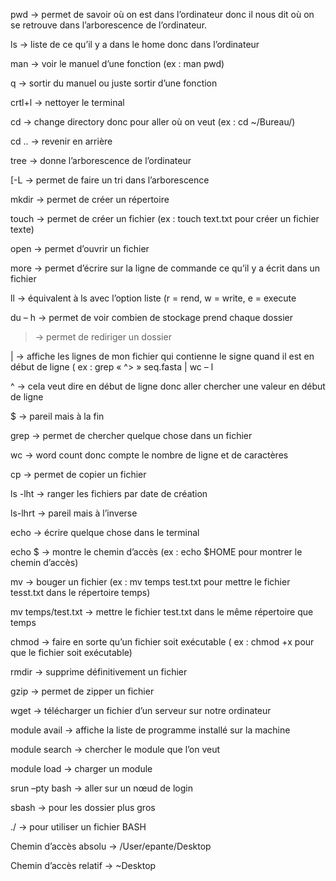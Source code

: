 pwd -> permet de savoir où on est dans l’ordinateur donc il nous dit où on se retrouve dans l’arborescence de l’ordinateur.

ls -> liste de ce qu’il y a dans le home donc dans l’ordinateur

man -> voir le manuel d’une fonction (ex : man pwd)

q -> sortir du manuel ou juste sortir d’une fonction

crtl+l -> nettoyer le terminal

cd -> change directory donc pour aller où on veut (ex : cd ~/Bureau/)

cd .. -> revenir en arrière 

tree -> donne l’arborescence de l’ordinateur

[-L -> permet de faire un tri dans l’arborescence

mkdir -> permet de créer un répertoire

touch -> permet de créer un fichier (ex : touch text.txt pour créer un fichier texte)

open -> permet d’ouvrir un fichier

more -> permet d’écrire sur la ligne de commande ce qu’il y a écrit dans un fichier

ll -> équivalent à ls avec l’option liste (r = rend, w = write, e = execute

du – h -> permet de voir combien de stockage prend chaque dossier

> -> permet de rediriger un dossier 

| -> affiche les lignes de mon fichier qui contienne le signe quand il est en début de ligne ( ex : grep « ^> » seq.fasta | wc – l

^ -> cela veut dire en début de ligne donc aller chercher une valeur en début de ligne

$ -> pareil mais à la fin

grep -> permet de chercher quelque chose dans un fichier 

wc -> word count donc compte le nombre de ligne et de caractères 

cp -> permet de copier un fichier

ls -lht -> ranger les fichiers par date de création

ls-lhrt -> pareil mais à l’inverse

echo -> écrire quelque chose dans le terminal

echo $ -> montre le chemin d’accès (ex : echo $HOME pour montrer le chemin d’accès)

mv -> bouger un fichier (ex : mv temps test.txt pour mettre le fichier tesst.txt dans le répertoire temps)

mv temps/test.txt -> mettre le fichier test.txt dans le même répertoire que temps

chmod -> faire en sorte qu’un fichier soit exécutable ( ex : chmod +x pour que le fichier soit exécutable)

rmdir -> supprime définitivement un fichier 

gzip -> permet de zipper un fichier 

wget -> télécharger un fichier d’un serveur sur notre ordinateur

module avail -> affiche la liste de programme installé sur la machine

module search -> chercher le module que l’on veut

module load -> charger un module

srun –pty bash -> aller sur un nœud de login

sbash -> pour les dossier plus gros

./ -> pour utiliser un fichier BASH

Chemin d’accès absolu -> /User/epante/Desktop

Chemin d’accès relatif -> ~Desktop
